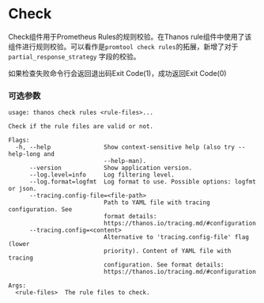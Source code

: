# Check

Check组件用于Prometheus Rules的规则校验。在Thanos rule组件中使用了该组件进行规则校验。可以看作是`promtool check rules`的拓展，新增了对于 `partial_response_strategy` 字段的校验。

如果检查失败命令行会返回退出码Exit Code\(1\)，成功返回Exit Code\(0\)

### 可选参数

```text
usage: thanos check rules <rule-files>...

Check if the rule files are valid or not.

Flags:
  -h, --help               Show context-sensitive help (also try --help-long and
                           --help-man).
      --version            Show application version.
      --log.level=info     Log filtering level.
      --log.format=logfmt  Log format to use. Possible options: logfmt or json.
      --tracing.config-file=<file-path>
                           Path to YAML file with tracing configuration. See
                           format details:
                           https://thanos.io/tracing.md/#configuration
      --tracing.config=<content>
                           Alternative to 'tracing.config-file' flag (lower
                           priority). Content of YAML file with tracing
                           configuration. See format details:
                           https://thanos.io/tracing.md/#configuration

Args:
  <rule-files>  The rule files to check.
```



